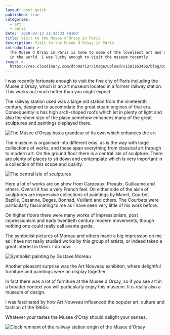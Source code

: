 ```yaml
---
layout: post-quick
published: true
categories:
  - art
  - paris
date: '2020-02-13 21:43:33 +0100'
title: Visit to the Musee d'Orsay in Paris
description: Visit to the Musee d'Orsay in Paris
introduction: >-
  The Musee d Orsay in Paris is home to some of the loveliest art and scultpure
  in the world. I was lucky enough to visit the meseum recently.
image: >-
  https://res.cloudinary.com/dtn9ari2r/image/upload/v1583263486/blog/DSC_0220.jpg
---
```

I was recently fortunate enough to visit the fine city of Paris including the Musee d'Orsay, which is an art museum located in a former railway station. This works out much better than you might expect.

The railway station used was a large old station from the nineteenth century, designed to accomodate the great steam engines of that era. Consequently is has high arch-shaped roofs which let in plenty of light and also the sheer size of the place somehow enhances many of the great sculptures and paintings displayed there.

![The Musee d'Orsay has a grandeur of its own which enhances the art](https://res.cloudinary.com/dtn9ari2r/image/upload/v1583263287/blog/1720DB2D-E443-4523-95B4-B4BCEC62F627.jpg)

The museum is organised into different eras, as is the way with large colllections of works, and these span everything from classical art through to modern art. On the ground floor there is a central isle of sculpture. There are plenty of places to sit down and contemplate which is very important in a collection of this scope and quality.

![The central isle of sculptures](https://res.cloudinary.com/dtn9ari2r/image/upload/v1583263482/blog/DSC_0219.jpg)

Here a lot of works are on show from Carpeaux, Preaulx, Guillaume and others. Overall it has a very French feel. On either side of the aisle of sculptures are impressive collections of paintings by Manet, Courbet   Bazille, Cezanne, Degas, Bonnad, Vuillard and others. The Courbets were particularly fascinating to me as I have seen very little of his work before.

On higher floors there were many works of impressionism, post impressionism and early twentieth century modern movements, though nothing one could really call avante garde.

The symbolist pictures of Moreau and others made a big impression on me as I have not really studied works by this group of artists, or indeed taken a great interest in them. I do now.

![Symbolist painting by Gustave Moreau](https://res.cloudinary.com/dtn9ari2r/image/upload/a_exif/v1583263265/blog/4E22E6FB-6E09-45EC-B24D-0BE7DC9716B5.jpg)

Another pleasant surprise was the Art Nouveau exhibiton, where delightful furniture and paintings were on display together.

In fact there was a lot of furniture at the Musee d'Orsay, so if you see art in a broader context you will particularly enjoy this museum. It is really also a museum of design.

I was fascinated by how Art Nouveau influenced the popular art, culture and fashion of the 1960s.

Whatever your tastes the Musee d'Oray should delight your senses.

![Clock remnant of the railway station origin of the Musee d'Orsay](https://res.cloudinary.com/dtn9ari2r/image/upload/v1583263490/blog/DSC_0227.jpg)
